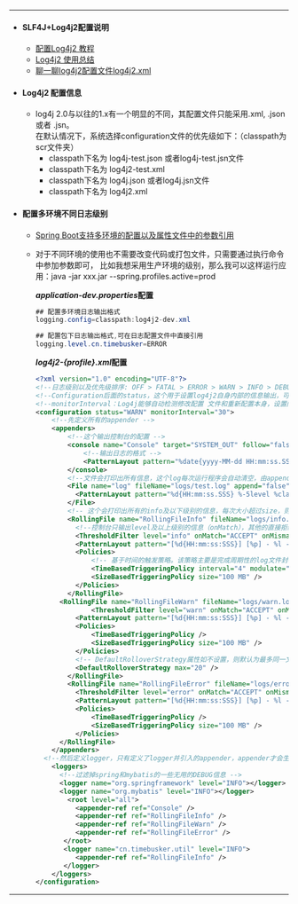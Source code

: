 ----
 
 + #### SLF4J+Log4j2配置说明
    * [配置Log4j2 教程](http://www.cnblogs.com/leo-lsw/p/log4j2tutorial.html)
    * [Log4j2 使用总结](http://blog.csdn.net/jiangguilong2000/article/details/11397557)
	* [聊一聊log4j2配置文件log4j2.xml](http://www.cnblogs.com/hafiz/p/6170702.html)
 
 + #### Log4j2 配置信息<br/>
	* log4j 2.0与以往的1.x有一个明显的不同，其配置文件只能采用.xml, .json或者 .jsn。<br/>在默认情况下，系统选择configuration文件的优先级如下：（classpath为scr文件夹）
	  - classpath下名为 log4j-test.json 或者log4j-test.jsn文件
	  - classpath下名为 log4j2-test.xml
	  - classpath下名为 log4j.json 或者log4j.jsn文件
	  - classpath下名为 log4j2.xml
	  
 + #### 配置多环境不同日志级别
    * [Spring Boot支持多环境的配置以及属性文件中的参数引用](https://github.com/timebusker/spring-boot/tree/master/spring-boot-1-QuickStart/)<br/>
	
	* 对于不同环境的使用也不需要改变代码或打包文件，只需要通过执行命令中参加参数即可，
	  比如我想采用生产环境的级别，那么我可以这样运行应用：java -jar xxx.jar --spring.profiles.active=prod
	  
	  ***application-dev.properties*配置**
	  ```java
	  ## 配置多环境日志输出格式
	  logging.config=classpath:log4j2-dev.xml

	  ## 配置包下日志输出格式,可在日志配置文件中直接引用
	  logging.level.cn.timebusker=ERROR
	  ```
	  
	  ***log4j2-{profile}.xml*配置**
	  ```xml
	  <?xml version="1.0" encoding="UTF-8"?>
	  <!--日志级别以及优先级排序: OFF > FATAL > ERROR > WARN > INFO > DEBUG > TRACE > ALL -->
	  <!--Configuration后面的status，这个用于设置log4j2自身内部的信息输出，可以不设置，当设置成trace时，你会看到log4j2内部各种详细输出 -->
	  <!--monitorInterval：Log4j能够自动检测修改配置 文件和重新配置本身，设置间隔秒数 -->
	  <configuration status="WARN" monitorInterval="30">
		  <!--先定义所有的appender -->
		  <appenders>
			  <!--这个输出控制台的配置 -->
			  <console name="Console" target="SYSTEM_OUT" follow="false">
				  <!--输出日志的格式 -->
				  <PatternLayout pattern="%date{yyyy-MM-dd HH:mm:ss.SSS} %level [%thread][%file:%line] - %msg%n" />
			  </console>
			  <!--文件会打印出所有信息，这个log每次运行程序会自动清空，由append属性决定，这个也挺有用的，适合临时测试用 -->
			  <File name="log" fileName="logs/test.log" append="false">
			  	<PatternLayout pattern="%d{HH:mm:ss.SSS} %-5level %class{36} %L %M - %msg%xEx%n" />
			  </File>
			  <!-- 这个会打印出所有的info及以下级别的信息，每次大小超过size，则这size大小的日志会自动存入按年份-月份建立的文件夹下面并进行压缩，作为存档 -->
			  <RollingFile name="RollingFileInfo" fileName="logs/info.log" filePattern="${sys:user.home}/logs/$${date:yyyy-MM}/info-%d{yyyy-MM-dd}-%i.log">
		  		<!--控制台只输出level及以上级别的信息（onMatch），其他的直接拒绝（onMismatch） -->
		  		<ThresholdFilter level="info" onMatch="ACCEPT" onMismatch="DENY" />
		  		<PatternLayout pattern="[%d{HH:mm:ss:SSS}] [%p] - %l - %m%n" />
			  	<Policies>
			  		<!-- 基于时间的触发策略。该策略主要是完成周期性的log文件封存工作 interval，integer型，指定两次封存动作之间的时间间隔;modulate，boolean型，说明是否对封存时间进行调制 -->
			  		<TimeBasedTriggeringPolicy interval="4" modulate="true"/>
			  		<SizeBasedTriggeringPolicy size="100 MB" />
			  	</Policies>
			  </RollingFile>
		  	<RollingFile name="RollingFileWarn" fileName="logs/warn.log" filePattern="${sys:user.home}/logs/$${date:yyyy-MM}/warn-%d{yyyy-MM-dd}-%i.log">
			    	<ThresholdFilter level="warn" onMatch="ACCEPT" onMismatch="DENY" />
			  	<PatternLayout pattern="[%d{HH:mm:ss:SSS}] [%p] - %l - %m%n" />
		  		<Policies>
			  		<TimeBasedTriggeringPolicy />
			  		<SizeBasedTriggeringPolicy size="100 MB" />
			  	</Policies>
			  	<!-- DefaultRolloverStrategy属性如不设置，则默认为最多同一文件夹下7个文件，这里设置了20 -->
			  	<DefaultRolloverStrategy max="20" />
			  </RollingFile>
			  <RollingFile name="RollingFileError" fileName="logs/error.log" filePattern="${sys:user.home}/logs/$${date:yyyy-MM}/error-%d{yyyy-MM-dd}-%i.log">
			  	<ThresholdFilter level="error" onMatch="ACCEPT" onMismatch="DENY" />
			  	<PatternLayout pattern="[%d{HH:mm:ss:SSS}] [%p] - %l - %m%n" />
			  	<Policies>
			  		<TimeBasedTriggeringPolicy />
			  		<SizeBasedTriggeringPolicy size="100 MB" />
			  	</Policies>
		  	</RollingFile>
		  </appenders>
	  	<!--然后定义logger，只有定义了logger并引入的appender，appender才会生效 -->
		  <loggers>
		  	<!--过滤掉spring和mybatis的一些无用的DEBUG信息 -->
		  	<logger name="org.springframework" level="INFO"></logger>
		  	<logger name="org.mybatis" level="INFO"></logger>
			  <root level="all">
			  	<appender-ref ref="Console" />
			  	<appender-ref ref="RollingFileInfo" />
			  	<appender-ref ref="RollingFileWarn" />
			  	<appender-ref ref="RollingFileError" />
			 </root>
			 <logger name="cn.timebusker.util" level="INFO">
			  	<appender-ref ref="RollingFileInfo" />
			 </logger>
		  </loggers>
	  </configuration>
	  ```
	
----